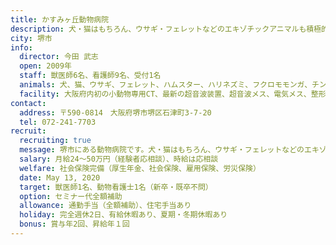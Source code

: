 ```yaml
---
title: かすみヶ丘動物病院
description: 犬・猫はもちろん、ウサギ・フェレットなどのエキゾチックアニマルも積極的に診療しております。エキゾチック科、皮膚科、外科、歯科、循環器科に力を入れています。小動物専用CTを導入しました。
city: 堺市
info:
  director: 今田 武志
  open: 2009年
  staff: 獣医師6名、看護師9名、受付1名
  animals: 犬、猫、ウサギ、フェレット、ハムスター、ハリネズミ、フクロモモンガ、チンチラ、カメ・トカゲなど爬虫類、鳥など
  facility: 大阪府内初の小動物専用CT、最新の超音波装置、超音波メス、電気メス、整形外科用機器、内視鏡など様々な最新機器があります。
contact:
  address: 〒590-0814　大阪府堺市堺区石津町3-7-20
  tel: 072-241-7703
recruit:
  recruiting: true
  message: 堺市にある動物病院です。犬・猫はもちろん、ウサギ・フェレットなどのエキゾチックアニマルも積極的に診療しております。エキゾチック科、皮膚科、外科、歯科、循環器科に力を入れています。小動物専用CTを導入しました。獣医師(新卒、経験者)、動物看護師(新卒、経験者)　正社員、パート募集中です。現在、獣医師6名、動物看護士8名で診療を行っております。獣医師それぞれにキャリアアッププランを考えます。（開業を考えてる方、長期勤務希望（副院長候補）、家庭との両立、プライベートも充実したい方など）（午前のみ、午後のみ、17時までなど）。新人獣医師の教育にも力を入れております。エキゾチック科、皮膚科、外科、歯科、循環器科に力を入れています。小動物専用CTを導入しました。エキゾチック動物は近隣病院からの紹介症例も多数あります。
  salary: 月給24〜50万円（経験者応相談）、時給は応相談
  welfare: 社会保険完備（厚生年金、社会保険、雇用保険、労災保険）
  date: May 13, 2020
  target: 獣医師1名、動物看護士1名（新卒・既卒不問）
  option: セミナー代全額補助
  allowance: 通勤⼿当（全額補助）、住宅手当あり
  holiday: 完全週休2日、有給休暇あり、夏期・冬期休暇あり
  bonus: 賞与年2回、昇給年１回
---
```

